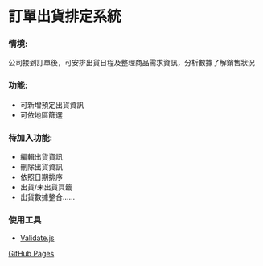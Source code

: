 # 訂單出貨排定系統

### 情境:

公司接到訂單後，可安排出貨日程及整理商品需求資訊，分析數據了解銷售狀況

### 功能:

- 可新增預定出貨資訊
- 可依地區篩選

### 待加入功能:

- 編輯出貨資訊
- 刪除出貨資訊
- 依照日期排序
- 出貨/未出貨頁籤
- 出貨數據整合......

### 使用工具

- [Validate.js](https://validatejs.org/#validate-js)

[GitHub Pages](https://woowooyong.github.io/Shipping-Schedule-Helper/)
